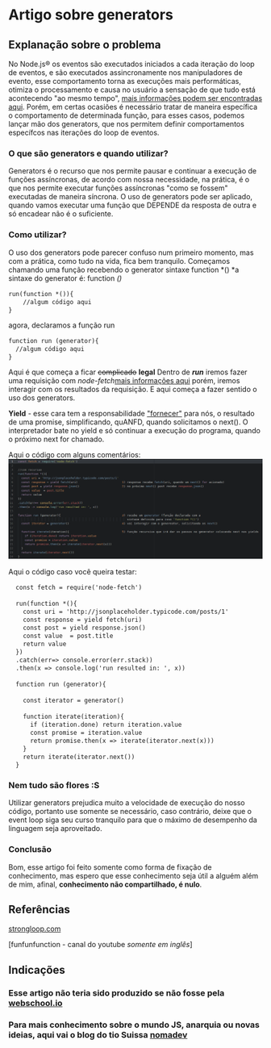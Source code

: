 # Artigo sobre generators

## Explanação sobre o problema
  No Node.js® os eventos são executados iniciados a cada iteração do loop de eventos,
e são executados assincronamente nos manipuladores de evento, esse comportamento
torna as execuções mais performáticas, otimiza o processamento e causa no usuário a
sensação de que tudo está acontecendo "ao mesmo tempo", [mais informações podem ser
encontradas aqui](https://www.tutorialspoint.com/nodejs/nodejs_event_loop.htm).
  Porém, em certas ocasiões é necessário tratar de maneira específica o
comportamento de determinada função, para esses casos, podemos lançar mão dos
generators, que nos permitem definir comportamentos específcos nas iterações do
loop de eventos.

### O que são generators e quando utilizar?
  Generators é o recurso que nos permite pausar e continuar a execução de
funções assíncronas, de acordo com nossa necessidade, na prática, é o que
nos permite executar funções assíncronas "como se fossem" executadas de maneira
síncrona.
  O uso de generators pode ser aplicado, quando vamos executar uma função que
DEPENDE da resposta de outra e só encadear não é o suficiente.

### Como utilizar?
  O uso dos generators pode parecer confuso num primeiro momento, mas com a prática,
  como tudo na vida, fica bem tranquilo.
  Começamos chamando uma função recebendo o generator sintaxe function \*()
  *a sintaxe do generator é: function *()*

  ```
  run(function *()){
      //algum código aqui
  }
  ```

  agora, declaramos a função run
  ```    
  function run (generator){                
    //algum código aqui
  }
  ```

  Aqui é que começa a ficar ~~complicado~~ **legal**
  Dentro de  **_run_** iremos fazer uma requisição com *node-fetch*[mais informações aqui](https://www.npmjs.com/package/node-fetch)
  porém, iremos interagir com os resultados da requisição. E aqui começa a
  fazer sentido o uso dos generators.

  **Yield** - esse cara tem a responsabilidade ["fornecer"](https://translate.google.com/#en/pt/yield) para nós,
  o resultado de uma promise, simplificando, quANFD, quando solicitamos o next(). O interpretador bate no yield e só continuar
  a execução do programa, quando o próximo next for chamado.

  Aqui o código com alguns comentários:
  ![alt text](./img/codigo.png "Código Generators")

  Aqui o código caso você queira testar:
  ```
    const fetch = require('node-fetch')

    run(function *(){
      const uri = 'http://jsonplaceholder.typicode.com/posts/1'
      const response = yield fetch(uri)                         
      const post = yield response.json()                        
      const value  = post.title
      return value
    })
    .catch(err=> console.error(err.stack))
    .then(x => console.log('run resulted in: ', x))

    function run (generator){                                   

      const iterator = generator()                              

      function iterate(iteration){                              
        if (iteration.done) return iteration.value
        const promise = iteration.value
        return promise.then(x => iterate(iterator.next(x)))
      }
      return iterate(iterator.next())
    }  
  ```


### Nem tudo são flores :S
  Utilizar generators prejudica muito a velocidade de execução do nosso código,
portanto use somente se necessário, caso contrário, deixe que o event loop siga
seu curso tranquilo para que o máximo de desempenho da linguagem seja aproveitado.


### Conclusão
  Bom, esse artigo foi feito somente como forma de fixação de conhecimento, mas espero
que esse conhecimento seja útil a alguém além de mim, afinal, **conhecimento não compartilhado, é nulo**.


## Referências
[strongloop.com](https://strongloop.com/strongblog/how-to-generators-node-js-yield-use-cases/)

[funfunfunction - canal do youtube _somente em inglês_]

## Indicações
### Esse artigo não teria sido produzido se não fosse pela [webschool.io](https://www.youtube.com/channel/UCKdo1RaF8gzfhvkOdZv_ojg)
### Para mais conhecimento sobre o mundo JS, anarquia ou novas ideias, aqui vai o blog do tio Suissa [nomadev](http://nomadev.com.br/)
